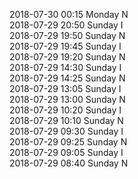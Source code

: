 2018-07-30 00:15 Monday  N  
2018-07-29 20:50 Sunday  I  
2018-07-29 19:50 Sunday  N  
2018-07-29 19:45 Sunday  I  
2018-07-29 19:20 Sunday  N  
2018-07-29 14:30 Sunday  I  
2018-07-29 14:25 Sunday  N  
2018-07-29 13:05 Sunday  I  
2018-07-29 13:00 Sunday  N  
2018-07-29 10:20 Sunday  I  
2018-07-29 10:10 Sunday  N  
2018-07-29 09:30 Sunday  I  
2018-07-29 09:25 Sunday  N  
2018-07-29 09:05 Sunday  I  
2018-07-29 08:40 Sunday  N  

